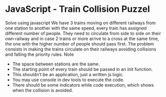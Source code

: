 # JavaScript - Train Collision Puzzel
Solve using javascript
We have 3 trains moving on different railways from one station to another with the same
speed, every train has assigned different number of people. They need to circulate from
side to side on their own railway and in case 2 trains or more arrive to a cross at the
same time, the one with the higher number of people should pass first. The problem
consists in making the trains circulate on their railways avoiding collisions and falling the
priority rules.
Note
- The space between stations are the same.
- The starting point of every train should be passed in an init function.
- This shouldn’t be an application, just a written js logic.
- You may use console in dev tools to execute the code.
- There should be some indicators while code execution, which shows when the
collision is avoided.


